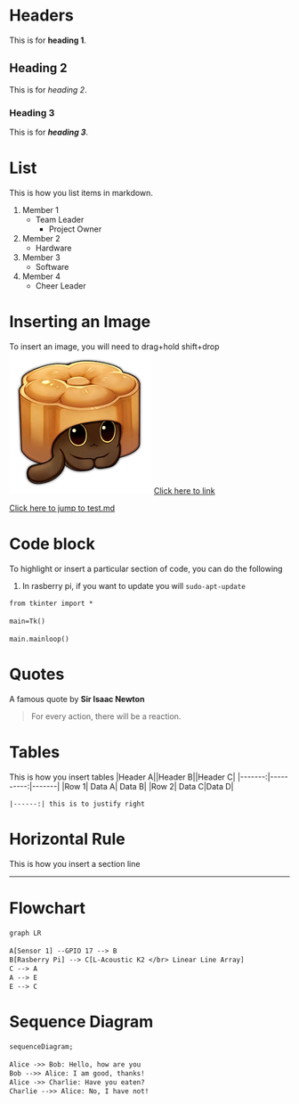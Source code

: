 # Headers
This is for **heading 1**.

## Heading 2
This is for *heading 2*.

### Heading 3
This is for ***heading 3***.

# List
This is how you list items in markdown. 
1. Member 1
    * Team Leader
        * Project Owner
2. Member 2
    * Hardware
3. Member 3
    * Software
3. Member 4
    * Cheer Leader

# Inserting an Image
 To insert an image, you will need to drag+hold shift+drop
![alt text](Item_Delicious_Bean_Cake.webp)
 [Click here to link](https://www.google.com)

 [Click here to jump to test.md](/test.md)

 # Code block
 To highlight or insert a particular section of code, you can do the following
 1. In rasberry pi, if you want to update you will `sudo-apt-update`

 ```
 from tkinter import *
 
 main=Tk()

 main.mainloop()
 ```

 # Quotes
A famous quote by **Sir Isaac Newton**
>For every action, there will be a reaction.

# Tables

This is how you insert tables
|Header A||Header B||Header C|
|-------:|----------:|-------|
|Row 1| Data A| Data B|
|Row 2|                       Data C|Data D|

```
|------:| this is to justify right

```
# Horizontal Rule
This is how you insert a section line

---

# Flowchart

```mermaid
graph LR

A[Sensor 1] --GPIO 17 --> B
B[Rasberry Pi] --> C[L-Acoustic K2 </br> Linear Line Array]
C --> A
A --> E
E --> C

```
# Sequence Diagram

```mermaid
sequenceDiagram;

Alice ->> Bob: Hello, how are you
Bob -->> Alice: I am good, thanks!
Alice ->> Charlie: Have you eaten?
Charlie -->> Alice: No, I have not!

```


